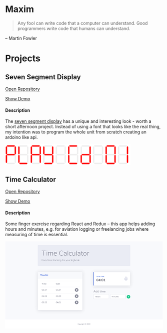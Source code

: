 # Maxim

> Any fool can write code that a computer can understand.
> Good programmers write code that humans can understand.

&ndash; Martin Fowler

# Projects

## Seven Segment Display

[Open Repository](https://github.com/bjoernffm/seven-segment-display)

[Show Demo](/seven-segment-display)

#### Description

The [seven segment display](https://en.wikipedia.org/wiki/Seven-segment_display) has a unique and interesting look - worth a short afternoon project. Instead of using a font that looks like the real thing, my intention was to program the whole unit from scratch creating an ardoino like api.

![Seven Segment Display](/assets/images/seven-segment-display.png)

## Time Calculator

[Open Repository](https://github.com/bjoernffm/time-calculator)

[Show Demo](/time-calculator)

#### Description

Some finger exercise regarding React and Redux &ndash; this app helps adding hours and minutes, e.g. for aviation logging or freelancing jobs where measuring of time is essential.

![Time Calculator](/assets/images/time-calculator.png)